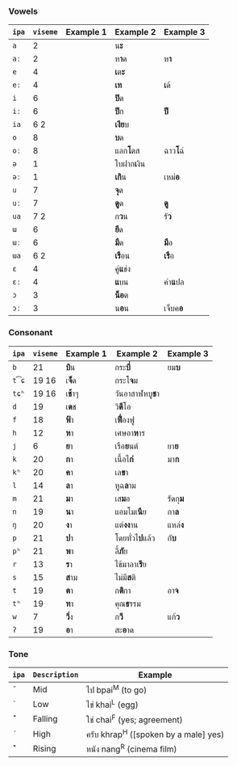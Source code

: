 ### Vowels

| `ipa` | `viseme` | Example 1 | Example 2         | Example 3  |
|-------|----------|-----------|-------------------|------------|
| `a`   | 2        |           | น**ะ**            |            |
| `aː`  | 2        |           | ห**า**ด           | ห**า**     |
| `e`   | 4        |           | **เ**ต**ะ**       |            |
| `eː`  | 4        |           | **เท**            | **เ**ด้    |
| `i`   | 6        |           | **ปิ**ด           |            |
| `iː`  | 6        |           | **ปี**ก           | **ปี**     |
| `ia`  | 6 2      |           | **เงีย**บ         |            |
| `o`   | 8        |           | **บ**ด            |            |
| `oː`  | 8        |           | แลก**โ**ตส        | ฉาว**โ**ฉ่ |
| `ə`   | 1        |           | ใบฝาก**เ**งิน     |            |
| `əː`  | 1        |           | **เกิ**น          | เหม่**อ**  |
| `u`   | 7        |           | **จุ**ด           |            |
| `uː`  | 7        |           | **ดู**ด           | **ดู**     |
| `ua`  | 7 2      |           | ก**ว**น           | รั**ว**    |
| `ɯ`   | 6        |           | **ยึ**ด           |            |
| `ɯː`  | 6        |           | **มื**ด           | **มื**อ    |
| `ɯa`  | 6 2      |           | **เรื**อน         | **เรื**อ   |
| `ɛ`   | 4        |           | คู่**แ**ข่ง       |            |
| `ɛː`  | 4        |           | **แ**บน           | คำ**แ**ปล  |
| `ɔ`   | 3        |           | **น็อ**ต          |            |
| `ɔː`  | 3        |           | น**อ**น           | เจ็บค**อ** |

### Consonant

| `ipa` | `viseme` | Example 1 | Example 2         | Example 3  |
|-------|----------|-----------|-------------------|------------|
| `b`   | 21       | **บิ**น   | กระ**บี่**        | ยม**บ**    |
| `t͡ɕ` | 19 16    | เ**จ็**ด  | กระโ**จ**ม        |            |
| `tɕʰ` | 19 16    | เ**ช้**าๆ | วันอาสาฬหบู**ช**า |            |
| `d`   | 19       | เ**ด**ช   | วิ**ดี**โอ        |            |
| `f`   | 18       | **ฟ้**า   | เ**ฟื่**องฟู      |            |
| `h`   | 12       | **ห**า    | เศษอา**ห**าร      |            |
| `j`   | 6        | **ย**า    | เรือ**ย**นต์      | ยา**ย**    |
| `k`   | 20       | **ก**า    | เนื้อไ**ก่**      | มา**ก**    |
| `kʰ`  | 20       | **ค**า    | เล**ข**า          |            |
| `l`   | 14       | **ล**า    | หูฉ**ล**าม        |            |
| `m`   | 21       | **ม**า    | เส**ม**อ          | รัดกุ**ม** |
| `n`   | 19       | **น**า    | แอมโมเ**นี**ย     | กา**ล**    |
| `ŋ`   | 20       | **ง**า    | แต่**งง**าน       | แหล่**ง**  |
| `p`   | 21       | **ป**า    | โดยทั่วไ**ป**แล้ว | กั**บ**    |
| `pʰ`  | 21       | **พ**า    | ลี้**ภั**ย        |            |
| `r`   | 13       | **ร**า    | ไข้มาลาเ**รี**ย   |            |
| `s`   | 15       | **ส**าม   | ไม่มี**ส**ติ      |            |
| `t`   | 19       | **ต**า    | ก**ติ**กา         | อา**จ**    |
| `tʰ`  | 19       | **ท**า    | คุณ**ธ**รรม       |            |
| `w`   | 7        | **วิ่**ง  | ก**วี**           | แก้**ว**   |
| `ʔ`   | 19       | **อ**า    | สะ**อ**าด         |            |

### Tone

| `ipa` | `Description` | Example |
|-------|---------------|---------|
| `̄`   | Mid           | ไป  bpai<sup>M</sup> (to go)|
| `̀`   | Low           | ไข่  khai<sup>L</sup> (egg)|
| `́̋̀` | Falling       | ใช่  chai<sup>F</sup> (yes; agreement)|
| `́`   | High          | ครับ  khrap<sup>H</sup> ([spoken by a male] yes)|
| `̀̏́` | Rising        | หนัง  nang<sup>R</sup> (cinema film)|
